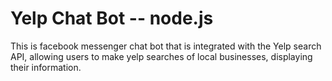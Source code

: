# Yelp Chat Bot -- node.js

This is facebook messenger chat bot that is integrated with the Yelp search API, allowing users to make yelp searches of local businesses, displaying their information.
